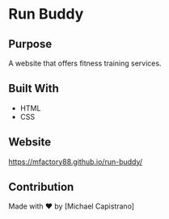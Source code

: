 # Run Buddy

## Purpose
A website that offers fitness training services.

## Built With
* HTML
* CSS

## Website
https://mfactory88.github.io/run-buddy/

## Contribution
Made with ❤️ by [Michael Capistrano]
